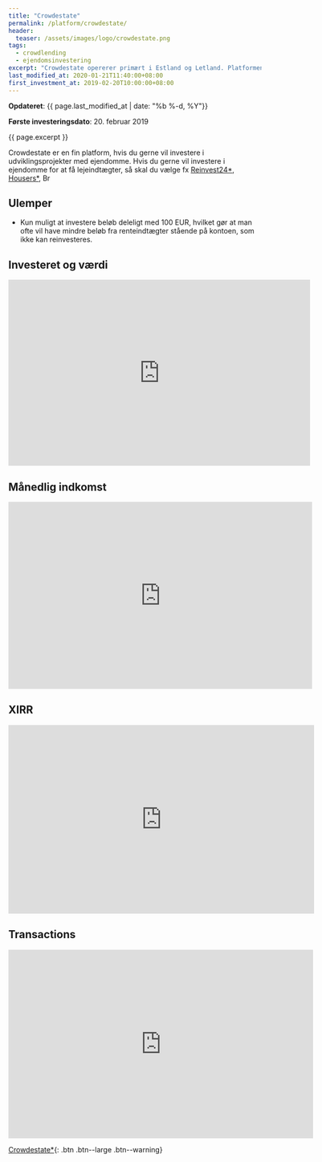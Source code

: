 ```yaml
---
title: "Crowdestate"
permalink: /platform/crowdestate/
header:
  teaser: /assets/images/logo/crowdestate.png
tags:
  - crowdlending
  - ejendomsinvestering
excerpt: "Crowdestate opererer primært i Estland og Letland. Platformen giver dig mulighed for at investere i udviklingsprojekter med ejendomme uden selv at skulle købe lejligheder."
last_modified_at: 2020-01-21T11:40:00+08:00
first_investment_at: 2019-02-20T10:00:00+08:00
---
```


**Opdateret**: {{ page.last_modified_at | date: "%b %-d, %Y"}}

**Første investeringsdato**: 20. februar 2019  

{{ page.excerpt }}

Crowdestate er en fin platform, hvis du gerne vil investere i udviklingsprojekter med ejendomme. Hvis du gerne vil investere i ejendomme for at få lejeindtægter, så skal du vælge fx [Reinvest24\*](/go/reinvest24/), [Housers\*](/go/housers/), Br

## Ulemper

- Kun muligt at investere beløb deleligt med 100 EUR, hvilket gør at man ofte vil have mindre beløb fra renteindtægter stående på kontoen, som ikke kan reinvesteres.

## Investeret og værdi

<iframe width="601" height="371" seamless frameborder="0" scrolling="no" src="https://docs.google.com/spreadsheets/d/e/2PACX-1vQKZZbdj1cM5A4yCXjtjhxowXHoMhioXI-OR-mEPmmGgqQhcSr250VUM8SGVvRkWZziWUYleizmqAC2/pubchart?oid=1364585092&amp;format=image"></iframe>

## Månedlig indkomst

<iframe width="605" height="373" seamless frameborder="0" scrolling="no" src="https://docs.google.com/spreadsheets/d/e/2PACX-1vQKZZbdj1cM5A4yCXjtjhxowXHoMhioXI-OR-mEPmmGgqQhcSr250VUM8SGVvRkWZziWUYleizmqAC2/pubchart?oid=423819338&amp;format=image"></iframe>

## XIRR

<iframe width="609" height="376" seamless frameborder="0" scrolling="no" src="https://docs.google.com/spreadsheets/d/e/2PACX-1vQKZZbdj1cM5A4yCXjtjhxowXHoMhioXI-OR-mEPmmGgqQhcSr250VUM8SGVvRkWZziWUYleizmqAC2/pubchart?oid=1787840424&amp;format=image"></iframe>

## Transactions

<iframe width="607" height="376" seamless frameborder="0" scrolling="no" src="https://docs.google.com/spreadsheets/d/e/2PACX-1vQKZZbdj1cM5A4yCXjtjhxowXHoMhioXI-OR-mEPmmGgqQhcSr250VUM8SGVvRkWZziWUYleizmqAC2/pubchart?oid=1863803896&amp;format=image"></iframe>

[Crowdestate\*](/go/crowdestate/){: .btn .btn--large .btn--warning}
